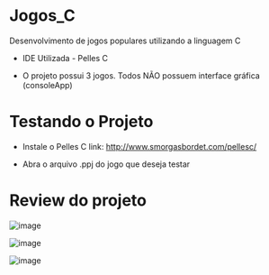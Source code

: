 # Jogos_C

Desenvolvimento de jogos populares utilizando a linguagem C

* IDE Utilizada - Pelles C

* O projeto possui 3 jogos. Todos NÃO possuem interface gráfica (consoleApp)

# Testando o Projeto

* Instale o Pelles C
link: http://www.smorgasbordet.com/pellesc/

* Abra o arquivo .ppj do jogo que deseja testar

# Review do projeto

![image](https://user-images.githubusercontent.com/51132386/84602839-87672a00-ae60-11ea-8200-f337f0818baf.png)

![image](https://user-images.githubusercontent.com/51132386/84602857-9a79fa00-ae60-11ea-8c40-1d8a170e1d62.png)

![image](https://user-images.githubusercontent.com/51132386/84602912-eaf15780-ae60-11ea-9a1a-6b08f93e64c2.png)
